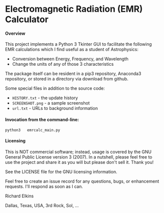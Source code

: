 Electromagnetic Radiation (EMR) Calculator
==========================================

#### Overview

This project implements a Python 3 Tkinter GUI to facilitate the following EMR calculations which I find useful as a student of Astrophysics:
- Conversion between Energy, Frequency, and Wavelength
- Change the units of any of those 3 characteristics

The package itself can be resident in a pip3 repository, Anaconda3 repository, or stored in a directory via download from github.

Some special files in addition to the source code:
- ```HISTORY.txt``` - the update history
- ```SCREENSHOT.png``` - a sample screenshot
- ```url.txt``` - URLs to background information

#### Invocation from the command-line:

```
python3   emrcalc_main.py
```

#### Licensing

This is NOT commercial software; instead, usage is covered by the GNU General Public License version 3 (2007). In a nutshell, please feel free to use the project and share it as you will but please don't sell it. Thank you!

See the LICENSE file for the GNU licensing information.

Feel free to create an issue record for any questions, bugs, or enhancement requests. I'll respond as soon as I can.

Richard Elkins

Dallas, Texas, USA, 3rd Rock, Sol, ...
